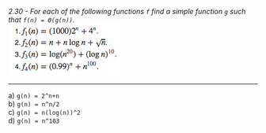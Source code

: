 *2.30 - For each of the following functions `f` find a simple function `g` such that `f(n) = Θ(g(n))`.*  
![equation](https://github.com/jonathantorres/bookshelf/blob/master/adm/ch2/img/2-30.png)
***
a) `g(n) = 2^n+n`  
b) `g(n) = n^n/2`  
c) `g(n) = n(log(n))^2`  
d) `g(n) = n^103`
